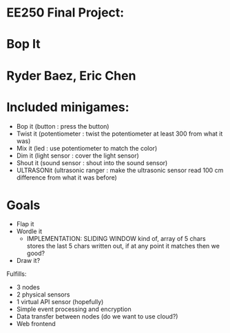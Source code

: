# EE250 Final Project:
# Bop It

# Ryder Baez, Eric Chen

# Included minigames:
- Bop it        (button : press the button)
- Twist it      (potentiometer : twist the potentiometer at least 300 from what it was)
- Mix it        (led : use potentiometer to match the color)
- Dim it        (light sensor : cover the light sensor)
- Shout it      (sound sensor : shout into the sound sensor)
- ULTRASONit    (ultrasonic ranger : make the ultrasonic sensor read 100 cm difference from what it was before)

# Goals
- Flap it
- Wordle it 
    - IMPLEMENTATION: SLIDING WINDOW kind of, array of 5 chars stores the last 5 chars written out, if at any point it matches then we good?
- Draw it?

Fulfills:
- 3 nodes
- 2 physical sensors
- 1 virtual API sensor (hopefully)
- Simple event processing and encryption
- Data transfer between nodes (do we want to use cloud?)
- Web frontend